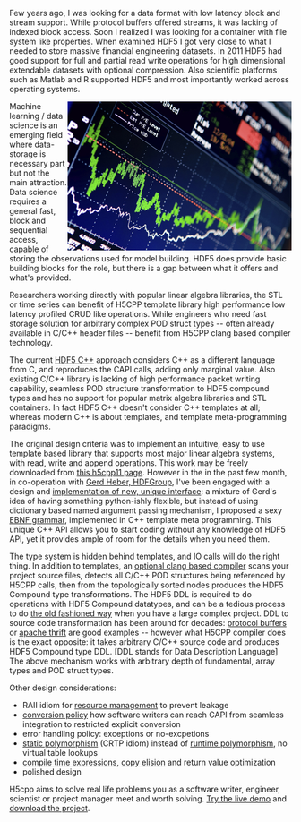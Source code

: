 

Few years ago, I was looking for a data format with low latency block and stream support. While protocol buffers offered streams, it was lacking of indexed block access. Soon I realized I was looking for a container with file system like properties. When examined HDF5 I got very close to what I needed to store massive financial engineering datasets. In 2011 HDF5 had good support for full and partial read write operations for high dimensional extendable datasets with optional compression. Also scientific platforms such as Matlab and R supported HDF5 and most importantly worked across operating systems.

<img src="../pix/financial_eng.jpg" alt="drawing" style="width:400px; float:right;"/>


Machine learning / data science is an emerging field where data-storage is necessary part but not the main attraction. Data science requires a general fast, block and sequential access, capable of storing the observations used for model building. HDF5 does provide basic building blocks for the role, but there is a gap between what it offers and what's provided.

<!--
number of functions
pt: 15, tbale: 10  data: 27 file: 36 error: 30  group: 27 ident: 30
--> 

Researchers working directly with popular linear algebra libraries, the STL or time series can benefit of H5CPP template library high performance low latency  profiled CRUD like operations. While engineers who need fast storage solution for arbitrary complex POD struct types -- often already available in C/C++ header files -- benefit from H5CPP clang based compiler technology.

The current [HDF5 C++][30] approach considers C++ as a different language from C, and reproduces the CAPI calls, adding only marginal value. Also  existing C/C++ library is lacking of high performance packet writing capability, seamless POD structure transformation to HDF5 compound types and has no support for popular matrix algebra libraries and STL containers. In fact HDF5 C++ doesn't consider  C++ templates at all; whereas modern C++ is about templates, and template meta-programming paradigms.

The original design criteria was to implement an intuitive, easy to use template based library that supports most major linear algebra systems,  with read, write and append operations. This work may be freely downloaded from [ this h5cpp11 page][1].
However in the in the past few month, in co-operation with [Gerd Heber, HDFGroup][3],  I've been  engaged with a design and [implementation of new, unique interface][2]: a mixture of Gerd's idea of having something python-ishly flexible, but instead of using dictionary based named argument passing mechanism, I proposed a sexy [EBNF grammar][6], implemented in C++ template meta programming.
This unique C++ API allows you to start coding without any knowledge of HDF5 API, yet it provides ample of room for the details when you need them.

The type system is hidden behind templates, and IO calls will do the right thing. In addition to templates, an [optional clang based compiler][5] scans your project source files, detects all C/C++ POD structures being referenced by H5CPP calls, then from the topologically sorted nodes produces the HDF5 Compound type transformations. The HDF5 DDL is required to do operations with HDF5 Compound datatypes, and can be a tedious process to do [the old fashioned way][40] when you have a large complex project. DDL to source code transformation has been around for decades: [protocol buffers][40] or [apache thrift][50] are good examples -- however what H5CPP compiler does is the exact opposite:
	it takes arbitrary C/C++ source code and produces HDF5 Compound type DDL. [DDL stands for Data Description Language]
The above mechanism works with arbitrary depth of fundamental, array types and POD struct types.

Other design considerations:
- RAII idiom for [resource management][10] to prevent leakage 
- [conversion policy][11] how software writers can reach CAPI from seamless integration to restricted explicit conversion
- error handling policy: exceptions or no-excpetions
- [static polymorphism][20] (CRTP idiom) instead of [runtime polymorphism][21], no virtual table lookups
- [compile time expressions][23], [copy elision][22] and return value optimization
- polished design

H5cpp aims to solve real life problems you as a software writer, engineer, scientist or project manager meet and worth solving.  [Try the live demo][100] and [download the project][4].


[1]: http://github.com/steven-varga/h5cpp11
[2]: http://h5cpp.ca
[3]: https://github.com/gheber
[4]: http://github.com/steven-varga/h5cpp
[5]: http://h5cpp.ca/compiler
[6]: https://en.wikipedia.org/wiki/Extended_Backus%E2%80%93Naur_form
[10]: http://sandbox.h5cpp.ca/md__home_steven_Documents_projects_h5cpp_docs_pages_conversion.html#link_raii_idiom
[11]: http://sandbox.h5cpp.ca/md__home_steven_Documents_projects_h5cpp_docs_pages_conversion.html#link_conversion_policy
[20]: https://en.wikipedia.org/wiki/Curiously_recurring_template_pattern
[21]: https://en.wikipedia.org/wiki/Virtual_method_table
[22]: https://en.wikipedia.org/wiki/Copy_elision
[23]: http://en.cppreference.com/w/cpp/language/constant_expression
[30]:https://support.hdfgroup.org/HDF5/doc/cpplus_RM/index.html
[40]: https://thrift.apache.org/
[41]: https://en.wikipedia.org/wiki/Protocol_Buffers
[50]: http://h5cpp.ca/compound_8c-example.html
[100]: http://h5cpp.ca/cgi/redirect.py


